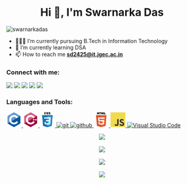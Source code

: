 <h1 align="center">Hi 👋, I'm Swarnarka Das</h1>

<p align="left"> <img src="https://komarev.com/ghpvc/?username=swarnarkadas&label=Profile%20views&color=red&style=flat" alt="swarnarkadas" /> </p>

- 👨🏻‍🎓 I’m currently pursuing B.Tech in Information Technology
- 🌱 I’m currently learning DSA
- 📫 How to reach me **sd2425@it.jgec.ac.in**

<h3 align="left">Connect with me:</h3>

[![](https://img.shields.io/badge/Gmail-D14836?style=for-the-badge&logo=gmail&logoColor=white)](mailto://sd2425@it.jgec.ac.in) [![](https://img.shields.io/badge/LinkedIn-0077B5?style=for-the-badge&logo=linkedin&logoColor=white)](https://www.linkedin.com/in/swarnarkadas) [![](https://img.shields.io/badge/Instagram-E4405F?style=for-the-badge&logo=instagram&logoColor=white)](https://www.instagram.com/swarnarka_das) [![](https://img.shields.io/badge/Facebook-1877F2?style=for-the-badge&logo=facebook&logoColor=white)](https://www.facebook.com/swarnarka.das) [![](https://img.shields.io/badge/Twitter-1DA1F2?style=for-the-badge&logo=twitter&logoColor=white)](https://twitter.com/swarnarkadas)

<h3 align="left">Languages and Tools:</h3>
<p align="left"> <a href="https://www.cprogramming.com/" target="_blank" rel="noreferrer"> <img src="https://raw.githubusercontent.com/devicons/devicon/master/icons/c/c-original.svg" alt="c" width="40" height="40"/> </a> <a href="https://www.w3schools.com/cpp/" target="_blank" rel="noreferrer"> <img src="https://raw.githubusercontent.com/devicons/devicon/master/icons/cplusplus/cplusplus-original.svg" alt="cplusplus" width="40" height="40"/> </a> <a href="https://www.w3schools.com/css/" target="_blank" rel="noreferrer"> <img src="https://raw.githubusercontent.com/devicons/devicon/master/icons/css3/css3-original-wordmark.svg" alt="css3" width="40" height="40"/> </a> <a href="https://git-scm.com/" target="_blank" rel="noreferrer"> <img src="https://www.vectorlogo.zone/logos/git-scm/git-scm-icon.svg" alt="git" width="40" height="40"/> </a> <a href=" https://github.com/" target="_blank" rel="noreferrer"> <img src="https://upload.wikimedia.org/wikipedia/commons/9/91/Octicons-mark-github.svg" alt="github" width="40" height="40"/> </a> <a href="https://www.w3.org/html/" target="_blank" rel="noreferrer"> <img src="https://raw.githubusercontent.com/devicons/devicon/master/icons/html5/html5-original-wordmark.svg" alt="html5" width="40" height="40"/> </a> <a href="https://developer.mozilla.org/en-US/docs/Web/JavaScript" target="_blank" rel="noreferrer"> <img src="https://raw.githubusercontent.com/devicons/devicon/master/icons/javascript/javascript-original.svg" alt="javascript" width="40" height="40"/> </a> <a href="https://code.visualstudio.com/" target="_blank" rel="noreferrer"> <img src="https://cdn.jsdelivr.net/gh/devicons/devicon/icons/vscode/vscode-original.svg" alt="Visual Studio Code" width="40" height="40"/> </a> </p>

<p align="center">
    <img src="https://github-readme-stats.vercel.app/api?username=swarnarkadas&count_private=true&show_icons=true&theme=radical" />
</p>

<p align="center">
    <img src="https://github-readme-stats.vercel.app/api/top-langs/?username=swarnarkadas&layout=compact&theme=react&count_private=false" />
</p>

<p align="center">
    <img src="https://github-readme-streak-stats.herokuapp.com?user=swarnarkadas&theme=vision-friendly-dark" />
</p>

<p align="center">
  <img src="https://activity-graph.herokuapp.com/graph?username=swarnarkadas&theme=material-palenight" />
</p>
